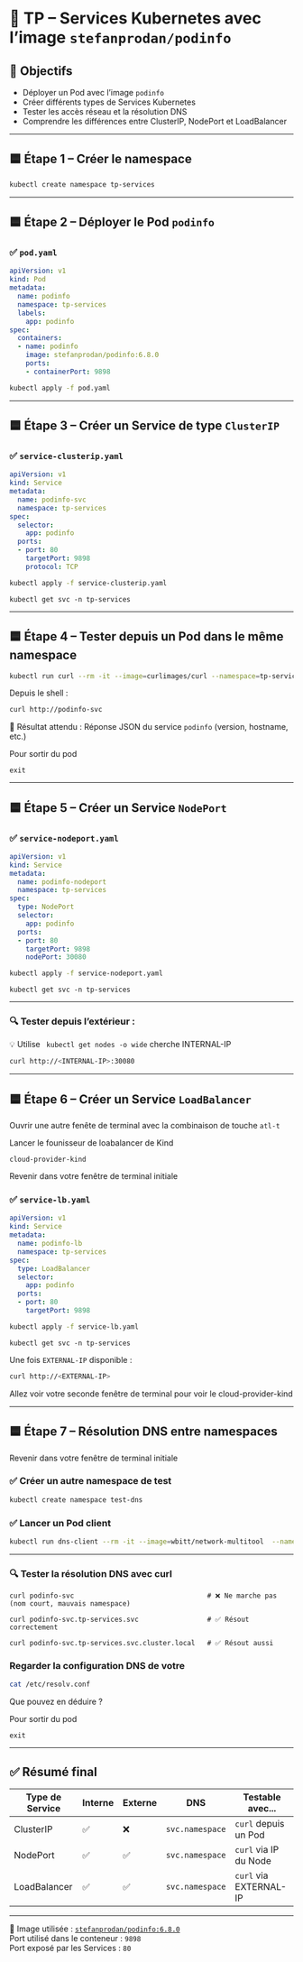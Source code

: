# 🧪 TP – Services Kubernetes avec l’image `stefanprodan/podinfo`

## 🎯 Objectifs

- Déployer un Pod avec l’image `podinfo`
- Créer différents types de Services Kubernetes
- Tester les accès réseau et la résolution DNS
- Comprendre les différences entre ClusterIP, NodePort et LoadBalancer

---

## 🟦 Étape 1 – Créer le namespace

```bash
kubectl create namespace tp-services
```

---

## 🟦 Étape 2 – Déployer le Pod `podinfo`

### ✅ `pod.yaml`
```yaml
apiVersion: v1
kind: Pod
metadata:
  name: podinfo
  namespace: tp-services
  labels:
    app: podinfo
spec:
  containers:
  - name: podinfo
    image: stefanprodan/podinfo:6.8.0
    ports:
    - containerPort: 9898
```

```bash
kubectl apply -f pod.yaml
```

---

## 🟦 Étape 3 – Créer un Service de type `ClusterIP`

### ✅ `service-clusterip.yaml`
```yaml
apiVersion: v1
kind: Service
metadata:
  name: podinfo-svc
  namespace: tp-services
spec:
  selector:
    app: podinfo
  ports:
  - port: 80
    targetPort: 9898
    protocol: TCP
```

```bash
kubectl apply -f service-clusterip.yaml
```
```
kubectl get svc -n tp-services
```

---

## 🟦 Étape 4 – Tester depuis un Pod dans le même namespace

```bash
kubectl run curl --rm -it --image=curlimages/curl --namespace=tp-services -- sh
```

Depuis le shell :
```bash
curl http://podinfo-svc
```




📌 Résultat attendu :
Réponse JSON du service `podinfo` (version, hostname, etc.)

Pour sortir du pod
```
exit
```

---

## 🟦 Étape 5 – Créer un Service `NodePort`

### ✅ `service-nodeport.yaml`
```yaml
apiVersion: v1
kind: Service
metadata:
  name: podinfo-nodeport
  namespace: tp-services
spec:
  type: NodePort
  selector:
    app: podinfo
  ports:
  - port: 80
    targetPort: 9898
    nodePort: 30080
```

```bash
kubectl apply -f service-nodeport.yaml
```
```
kubectl get svc -n tp-services
```

---

### 🔍 Tester depuis l’extérieur :


💡 Utilise ` kubectl get nodes -o wide` cherche INTERNAL-IP 

```bash
curl http://<INTERNAL-IP>:30080
```



---

## 🟦 Étape 6 – Créer un Service `LoadBalancer` 

Ouvrir une autre fenête de terminal avec la combinaison de touche `atl-t`

Lancer le founisseur de loabalancer de Kind

```
cloud-provider-kind
```


Revenir dans votre fenêtre de terminal initiale

### ✅ `service-lb.yaml`
```yaml
apiVersion: v1
kind: Service
metadata:
  name: podinfo-lb
  namespace: tp-services
spec:
  type: LoadBalancer
  selector:
    app: podinfo
  ports:
  - port: 80
    targetPort: 9898
```

```bash
kubectl apply -f service-lb.yaml
```
```
kubectl get svc -n tp-services
```

Une fois `EXTERNAL-IP` disponible :
```bash
curl http://<EXTERNAL-IP>
```

Allez voir votre seconde fenêtre de terminal pour voir le cloud-provider-kind

---

## 🟦 Étape 7 – Résolution DNS entre namespaces

Revenir dans votre fenêtre de terminal initiale

### ✅ Créer un autre namespace de test

```bash
kubectl create namespace test-dns
```

### ✅ Lancer un Pod client

```bash
kubectl run dns-client --rm -it --image=wbitt/network-multitool  --namespace=test-dns -- /bin/bash
```

---

### 🔍 Tester la résolution DNS  avec curl

```
curl podinfo-svc                                 # ❌ Ne marche pas (nom court, mauvais namespace)
```

```
curl podinfo-svc.tp-services.svc                 # ✅ Résout correctement
```

```
curl podinfo-svc.tp-services.svc.cluster.local   # ✅ Résout aussi
```


### Regarder la configuration DNS de votre 

```bash
cat /etc/resolv.conf
```



Que pouvez en déduire ?

Pour sortir du pod
```
exit
```

---

## ✅ Résumé final

| Type de Service | Interne | Externe | DNS                      | Testable avec...           |
|------------------|---------|---------|---------------------------|-----------------------------|
| ClusterIP        | ✅       | ❌       | `svc.namespace`           | `curl` depuis un Pod        |
| NodePort         | ✅       | ✅       | `svc.namespace`           | `curl` via IP du Node       |
| LoadBalancer     | ✅       | ✅       | `svc.namespace`           | `curl` via EXTERNAL-IP      |

---

📌 Image utilisée : [`stefanprodan/podinfo:6.8.0`](https://hub.docker.com/r/stefanprodan/podinfo)  
Port utilisé dans le conteneur : `9898`  
Port exposé par les Services : `80`

